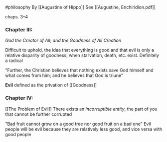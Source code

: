 #philosophy 
By [[Augustine of Hippo]]
See [[Augustine, Enchiridion.pdf]]

chaps. 3–4

### Chapter III:
*God the Creator of All; and the Goodness of All Creation*

Difficult to uphold, the idea that everything is good and that evil is only a relative disparity of goodness, when starvation, death, etc. exist. 
	Definitely a radical

"Further, the Christian believes that nothing exists save God himself and what comes from him; and he believes that God is triune"

**Evil** defined as the privation of [[Goodness]]

### Chapter IV:
[[The Problem of Evil]]
There exists an *incorruptible entity*, the part of you that cannot be further corrupted

"Bad fruit cannot grow on a good tree nor good fruit on a bad one"
	Evil people will be evil because they are relatively less good, and vice versa with good people